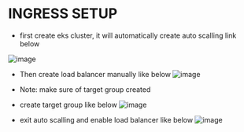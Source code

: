 # INGRESS SETUP

- first create eks cluster, it will automatically create auto scalling link below

![image](https://user-images.githubusercontent.com/50055329/179918772-02b06ac2-30e2-4b00-9b21-8218b20669ed.png)

- Then create load balancer manually like below
![image](https://user-images.githubusercontent.com/50055329/179919390-79c096d5-b4ed-4497-a21e-6cab5e4342c2.png)
- Note: make sure of target group created
- create target group like below
![image](https://user-images.githubusercontent.com/50055329/179919983-dfa27d64-9b48-4d32-a1ea-53e9b50118bd.png)

- exit auto scalling and enable load balancer like below
![image](https://user-images.githubusercontent.com/50055329/179920520-a504c5b1-0bae-43b3-9b58-9e28a7938104.png)
